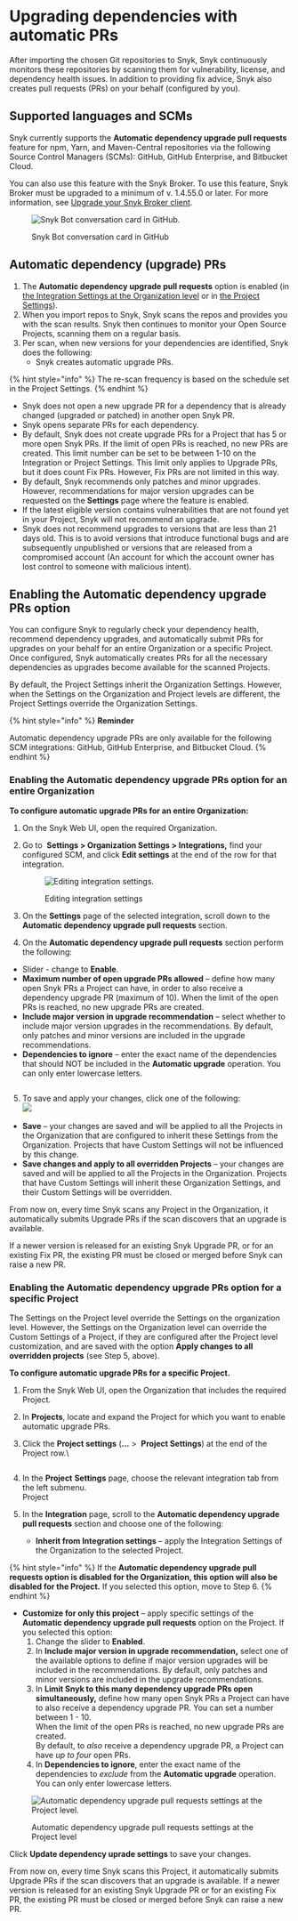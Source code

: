 # Upgrading dependencies with automatic PRs

After importing the chosen Git repositories to Snyk, Snyk continuously monitors these repositories by scanning them for vulnerability, license, and dependency health issues. In addition to providing fix advice, Snyk also creates pull requests (PRs) on your behalf (configured by you).

## Supported languages and SCMs

Snyk currently supports the **Automatic dependency upgrade pull requests** feature for npm, Yarn, and Maven-Central repositories via the following Source Control Managers (SCMs): GitHub, GitHub Enterprise, and Bitbucket Cloud.

You can also use this feature with the Snyk Broker. To use this feature, Snyk Broker must be upgraded to a minimum of v. 1.4.55.0 or later. For more information, see [Upgrade your Snyk Broker client](upgrading-dependencies-with-automatic-prs.md#enabling-the-automatic-dependency-upgrade-prs-option).

<figure><img src="../../../.gitbook/assets/Upgrade Broker.png" alt="Snyk Bot conversation card in GitHub."><figcaption><p>Snyk Bot conversation card in GitHub</p></figcaption></figure>

## Automatic dependency (upgrade) PRs

1. The **Automatic dependency upgrade pull requests** option is enabled (in [the Integration Settings at the Organization level](upgrading-dependencies-with-automatic-prs.md#enabling-the-automatic-dependency-upgrade-prs-option-for-an-entire-organization) or in [the Project Settings](../../../snyk-admin/snyk-broker/upgrade-the-snyk-broker-client.md#upgrade-your-snyk-broker-client)).
2. When you import repos to Snyk, Snyk scans the repos and provides you with the scan results. Snyk then continues to monitor your Open Source Projects, scanning them on a regular basis.
3. Per scan, when new versions for your dependencies are identified, Snyk does the following:
   * Snyk creates automatic upgrade PRs.

{% hint style="info" %}
The re-scan frequency is based on the schedule set in the Project Settings.
{% endhint %}

* Snyk does not open a new upgrade PR for a dependency that is already changed (upgraded or patched) in another open Snyk PR.
* Snyk opens separate PRs for each dependency.
* By default, Snyk does not create upgrade PRs for a Project that has 5 or more open Snyk PRs. If the limit of open PRs is reached, no new PRs are created. This limit number can be set to be between 1-10 on the Integration or Project Settings. This limit only applies to Upgrade PRs, but it does count Fix PRs. However, Fix PRs are not limited in this way.
* By default, Snyk recommends only patches and minor upgrades. However, recommendations for major version upgrades can be requested on the **Settings** page where the feature is enabled.
* If the latest eligible version contains vulnerabilities that are not found yet in your Project, Snyk will not recommend an upgrade.
* Snyk does not recommend upgrades to versions that are less than 21 days old. This is to avoid versions that introduce functional bugs and are subsequently unpublished or versions that are released from a compromised account (An account for which the account owner has lost control to someone with malicious intent).

## Enabling the Automatic dependency upgrade PRs option

You can configure Snyk to regularly check your dependency health, recommend dependency upgrades, and automatically submit PRs for upgrades on your behalf for an entire Organization or a specific Project. Once configured, Snyk automatically creates PRs for all the necessary dependencies as upgrades become available for the scanned Projects.

By default, the Project Settings inherit the Organization Settings. However, when the Settings on the Organization and Project levels are different, the Project Settings override the Organization Settings.

{% hint style="info" %}
**Reminder**

Automatic dependency upgrade PRs are only available for the following SCM integrations: GitHub, GitHub Enterprise, and Bitbucket Cloud.
{% endhint %}

### Enabling the Automatic dependency upgrade PRs option for an entire Organization

**To configure automatic upgrade PRs for an entire Organization:**

1. On the Snyk Web UI, open the required Organization.
2.  Go to <img src="../../../.gitbook/assets/gear.png" alt="" data-size="line"> **Settings > Organization Settings > Integrations,** find your configured SCM, and click **Edit settings** at the end of the row for that integration.

    <figure><img src="../../../.gitbook/assets/scm-integration_edit settings_20oct2022.png" alt="Editing integration settings."><figcaption><p>Editing integration settings</p></figcaption></figure>
3. On the **Settings** page of the selected integration, scroll down to the **Automatic dependency upgrade pull requests** section.
4. On the **Automatic dependency upgrade pull requests** section perform the following:

* Slider - change to **Enable**.
* **Maximum number of open upgrade PRs allowed** – define how many open Snyk PRs a Project can have, in order to also receive a dependency upgrade PR (maximum of 10). When the limit of the open PRs is reached, no new upgrade PRs are created.
* **Include major version in upgrade recommendation** – select whether to include major version upgrades in the recommendations. By default, only patches and minor versions are included in the upgrade recommendations.
* **Dependencies to ignore** – enter the exact name of the dependencies that should NOT be included in the **Automatic upgrade** operation. You can only enter lowercase letters.

<figure><img src="../../../.gitbook/assets/Github-integrations-auto-dep-PRs.png" alt=""><figcaption></figcaption></figure>

5. To save and apply your changes, click one of the following:\
   ![](<../../../.gitbook/assets/Screenshot 2023-04-27 at 12.50.51.png>)

* **Save**  – your changes are saved and will be applied to all the Projects in the Organization that are configured to inherit these Settings from the Organization. Projects that have Custom Settings will not be influenced by this change.
* **Save changes and apply to all overridden Projects** – your changes are saved and will be applied to all the Projects in the Organization. Projects that have Custom Settings will inherit these Organization Settings, and their Custom Settings will be overridden.

From now on, every time Snyk scans any Project in the Organization, it automatically submits Upgrade PRs if the scan discovers that an upgrade is available.

If a newer version is released for an existing Snyk Upgrade PR, or for an existing Fix PR, the existing PR must be closed or merged before Snyk can raise a new PR.

### Enabling the Automatic dependency upgrade PRs option for a specific Project

The Settings on the Project level override the Settings on the organization level. However, the Settings on the Organization level can override the Custom Settings of a Project, if they are configured after the Project level customization, and are saved with the option **Apply changes to all overridden projects** (see Step 5, above).

**To configure automatic upgrade PRs for a specific Project.**

1. From the Snyk Web UI, open the Organization that includes the required Project.
2. In **Projects**, locate and expand the Project for which you want to enable automatic upgrade PRs.
3.  Click the **Project settings** (**...** > <img src="../../../.gitbook/assets/gear.png" alt="" data-size="line"> **Project Settings**) at the end of the Project row.\


    <figure><img src="../../../.gitbook/assets/Screenshot 2023-04-27 at 12.55.40.png" alt=""><figcaption></figcaption></figure>
4. In the **Project** **Settings** page, choose the relevant integration tab from the left submenu.\
   <img src="../../../.gitbook/assets/image (1) (1) (3).png" alt="" data-size="original">Project
5. In the **Integration** page, scroll to the **Automatic dependency upgrade pull requests** section and choose one of the following:
   * **Inherit from Integration settings** – apply the Integration Settings of the Organization to the selected Project.

{% hint style="info" %}
If the **Automatic dependency upgrade pull requests option is disabled for the Organization, this option will also be disabled for the Project.** If you selected this option, move to Step 6.
{% endhint %}

* **Customize for only this project** – apply specific settings of the **Automatic dependency upgrade pull requests** option on the Project. If you selected this option:
  1. Change the slider to **Enabled**.
  2. In **Include major version in upgrade recommendation,** select one of the available options to define if major version upgrades will be included in the recommendations. By default, only patches and minor versions are included in the upgrade recommendations.
  3. In **Limit Snyk to this many dependency upgrade PRs open simultaneously,** define how many open Snyk PRs a Project can have to also receive a dependency upgrade PR. You can set a number between 1 - 10.\
     When the limit of the open PRs is reached, no new upgrade PRs are created.\
     By default, to _also_ receive a dependency upgrade PR, a Project can have _up to four_ open PRs.
  4. In **Dependencies to ignore**, enter the exact name of the dependencies to _exclude_ from the **Automatic upgrade** operation.\
     You can only enter lowercase letters.

<figure><img src="../../../.gitbook/assets/auto-dependency-prs_1dec2022.png" alt="Automatic dependency upgrade pull requests settings at the Project level."><figcaption><p>Automatic dependency upgrade pull requests settings at the Project level</p></figcaption></figure>

Click **Update dependency uprade settings** to save your changes.

From now on, every time Snyk scans this Project, it automatically submits Upgrade PRs if the scan discovers that an upgrade is available. If a newer version is released for an existing Snyk Upgrade PR or for an existing Fix PR, the existing PR must be closed or merged before Snyk can raise a new PR.
